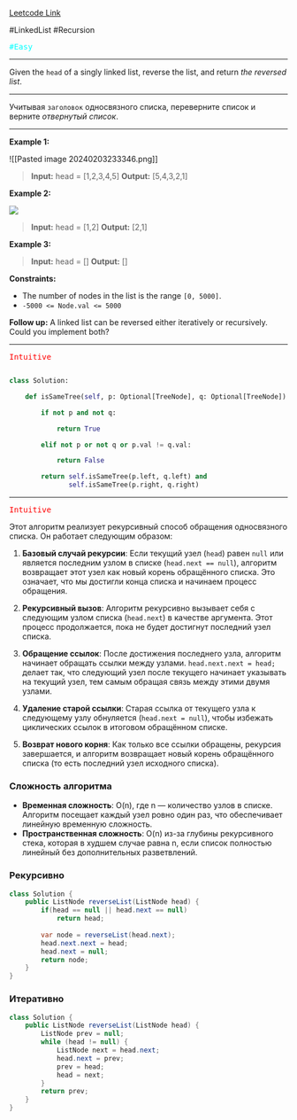 [Leetcode Link](https://leetcode.com/problems/reverse-linked-list/description/)

#LinkedList #Recursion 

<kbd><span style="color:cyan;">#Easy</span> </kbd>

---
Given the `head` of a singly linked list, reverse the list, and return _the reversed list_.

---
Учитывая `заголовок` односвязного списка, переверните список и верните _отвернутый список_.

---

**Example 1:**

![[Pasted image 20240203233346.png]]

>**Input:** head = [1,2,3,4,5]
>**Output:** [5,4,3,2,1]

**Example 2:**

![](https://assets.leetcode.com/uploads/2021/02/19/rev1ex2.jpg)

>**Input:** head = [1,2]
>**Output:** [2,1]

**Example 3:**

>**Input:** head = []
>**Output:** []

**Constraints:**

- The number of nodes in the list is the range `[0, 5000]`.
- `-5000 <= Node.val <= 5000`

**Follow up:** A linked list can be reversed either iteratively or recursively. Could you implement both?

---


<kbd><span style="color:red;">Intuitive</span></kbd>



``` Python

class Solution:

	def isSameTree(self, p: Optional[TreeNode], q: Optional[TreeNode]) -> bool:

		if not p and not q:

			return True

		elif not p or not q or p.val != q.val:

			return False

		return self.isSameTree(p.left, q.left) and 
			   self.isSameTree(p.right, q.right)
```

--- 

<kbd><span style="color:red;">Intuitive</span></kbd>

Этот алгоритм реализует рекурсивный способ обращения односвязного списка. Он работает следующим образом:

1. **Базовый случай рекурсии**: Если текущий узел (`head`) равен `null` или является последним узлом в списке (`head.next == null`), алгоритм возвращает этот узел как новый корень обращённого списка. Это означает, что мы достигли конца списка и начинаем процесс обращения.
    
2. **Рекурсивный вызов**: Алгоритм рекурсивно вызывает себя с следующим узлом списка (`head.next`) в качестве аргумента. Этот процесс продолжается, пока не будет достигнут последний узел списка.
    
3. **Обращение ссылок**: После достижения последнего узла, алгоритм начинает обращать ссылки между узлами. `head.next.next = head;` делает так, что следующий узел после текущего начинает указывать на текущий узел, тем самым обращая связь между этими двумя узлами.
    
4. **Удаление старой ссылки**: Старая ссылка от текущего узла к следующему узлу обнуляется (`head.next = null`), чтобы избежать циклических ссылок в итоговом обращённом списке.
    
5. **Возврат нового корня**: Как только все ссылки обращены, рекурсия завершается, и алгоритм возвращает новый корень обращённого списка (то есть последний узел исходного списка).
    

### Сложность алгоритма

- **Временная сложность**: O(n), где n — количество узлов в списке. Алгоритм посещает каждый узел ровно один раз, что обеспечивает линейную временную сложность.
- **Пространственная сложность**: O(n) из-за глубины рекурсивного стека, которая в худшем случае равна n, если список полностью линейный без дополнительных разветвлений.

### Рекурсивно

```java
class Solution {
    public ListNode reverseList(ListNode head) {
        if(head == null || head.next == null)   
            return head;
        
        var node = reverseList(head.next);
        head.next.next = head;
        head.next = null;
        return node;
    }
}
```



### Итеративно

```java
class Solution {
    public ListNode reverseList(ListNode head) {
        ListNode prev = null;
        while (head != null) {
            ListNode next = head.next;
            head.next = prev;
            prev = head;
            head = next;
        }
        return prev;
    }
}
```

